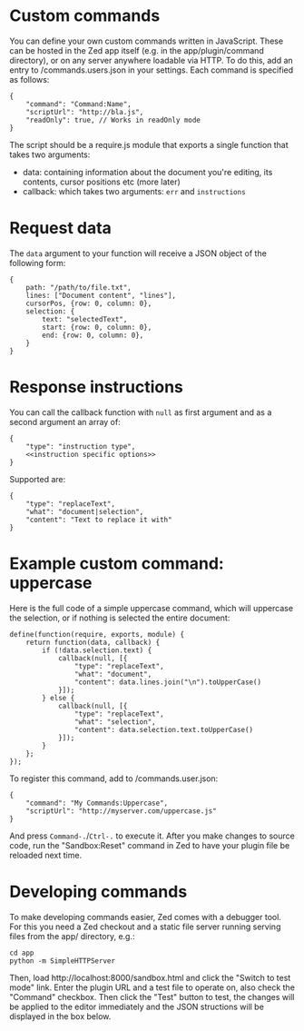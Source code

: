 Custom commands
===============

You can define your own custom commands written in JavaScript. These can be
hosted in the Zed app itself (e.g. in the app/plugin/command directory), or
on any server anywhere loadable via HTTP. To do this,
add an entry to /commands.users.json in your settings. Each command is specified
as follows:

    {
        "command": "Command:Name",
        "scriptUrl": "http://bla.js",
        "readOnly": true, // Works in readOnly mode
    }

The script should be a require.js module that exports a single function that
takes two arguments:

* data: containing information about the document you're editing, its contents,
  cursor positions etc (more later)
* callback: which takes two arguments: `err` and `instructions`

Request data
============

The `data` argument to your function will receive a JSON object of the following
form:

    {
        path: "/path/to/file.txt",
        lines: ["Document content", "lines"],
        cursorPos, {row: 0, column: 0},
        selection: {
            text: "selectedText",
            start: {row: 0, column: 0},
            end: {row: 0, column: 0},
        }
    }

Response instructions
======================

You can call the callback function with `null` as first argument and as a second
argument an array of:

    {
        "type": "instruction type",
        <<instruction specific options>>
    }

Supported are:

    {
        "type": "replaceText",
        "what": "document|selection",
        "content": "Text to replace it with"
    }

Example custom command: uppercase
=================================

Here is the full code of a simple uppercase command, which will uppercase the
selection, or if nothing is selected the entire document:

    define(function(require, exports, module) {
        return function(data, callback) {
            if (!data.selection.text) {
                callback(null, [{
                    "type": "replaceText",
                    "what": "document",
                    "content": data.lines.join("\n").toUpperCase()
                }]);
            } else {
                callback(null, [{
                    "type": "replaceText",
                    "what": "selection",
                    "content": data.selection.text.toUpperCase()
                }]);
            }
        };
    });

To register this command, add to /commands.user.json:

    {
        "command": "My Commands:Uppercase",
        "scriptUrl": "http://myserver.com/uppercase.js"
    }

And press `Command-.`/`Ctrl-.` to execute it. After you make changes to
source code, run the "Sandbox:Reset" command in Zed to have your plugin file
be reloaded next time.

Developing commands
===================

To make developing commands easier, Zed comes with a debugger tool. For this
you need a Zed checkout and a static file server running serving files from the
app/ directory, e.g.:

    cd app
    python -m SimpleHTTPServer

Then, load http://localhost:8000/sandbox.html and click the "Switch to test mode"
link. Enter the plugin URL and a test file to operate on, also check the "Command"
checkbox. Then click the "Test" button to test, the changes will be applied to
the editor immediately and the JSON structions will be displayed in the box below.